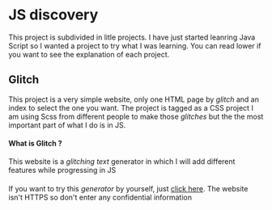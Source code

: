 # JS discovery
This project is subdivided in litle projects. I have just started leanring Java Script so I wanted a project to try what I was learning. You can read lower if you want to see the explanation of each project.
## Glitch
This project is a very simple website, only one HTML page by *glitch* and an index to select the one you want. The project is tagged as a CSS project I am using Scss from different people to make those *glitches* but the the most important part of what I do is in JS.
#### What is Glitch ?
This website is a *glitching text* generator in which I will add different features while progressing in JS
####
If you want to try this *generator* by yourself, just [click here](http://glitch.simioni.eu/). The website isn't HTTPS so don't enter any confidential information <br>
